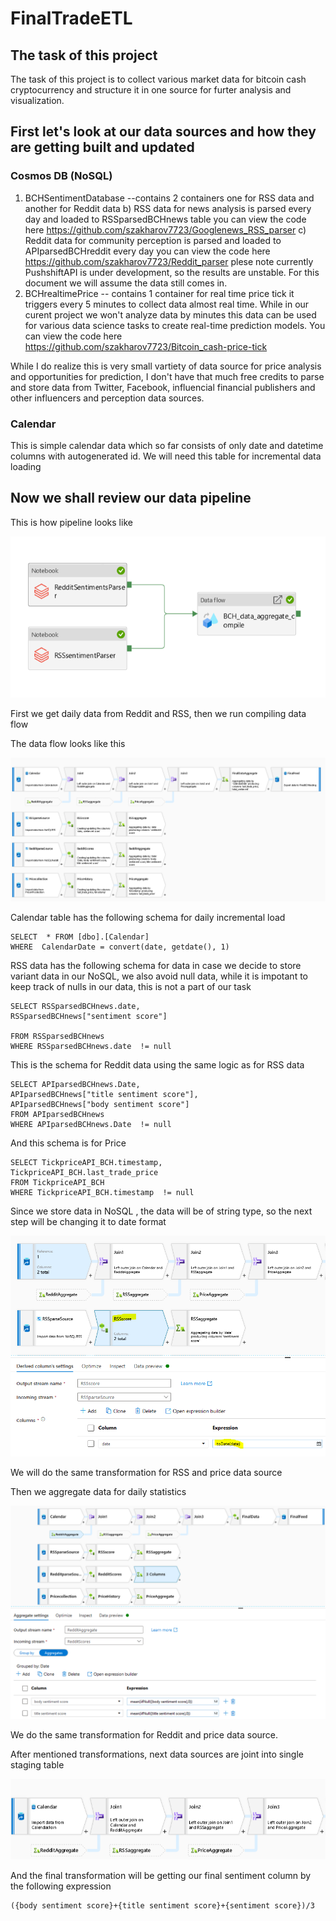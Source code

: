 # FinalTradeETL
## The task of this project
The task of this project is to collect various market data for bitcoin cash cryptocurrency and structure it in one source for furter analysis and visualization.

## First let's look at our data sources and how they are getting built and updated

### Cosmos DB (NoSQL)
  1) BCHSentimentDatabase --contains 2 containers one for RSS data and another for Reddit data
    b) RSS data for news analysis is parsed every day and loaded to RSSparsedBCHnews table you can view the code here https://github.com/szakharov7723/Googlenews_RSS_parser
    c) Reddit data for community perception is parsed and loaded to APIparsedBCHreddit every day you can view the code here https://github.com/szakharov7723/Reddit_parser plese note currently PushshiftAPI is under development, so the results are unstable. For this document we will assume the data still comes in.
  2) BCHrealtimePrice -- contains 1 container for real time price tick it triggers every 5 minutes to collect data almost real time. While in our curent project we won't analyze data by minutes this data can be used for various data science tasks to create real-time prediction models. You can view the code here https://github.com/szakharov7723/Bitcoin_cash-price-tick
 
While I do realize this is very small vartiety of data source for price analysis and opportunities for prediction, I don't have that much free credits to parse and store data from Twitter, Facebook, influencial financial publishers and other influencers and perception data sources.


### Calendar

This is simple calendar data which so far consists of only date and datetime columns with autogenerated id. We will need this table for incremental data loading


## Now we shall review our data pipeline
This is how pipeline looks like 

![alt text](https://github.com/szakharov7723/FinalTradeETL/blob/main/ETL.PNG "ETL pipeline")
 
 First we get daily data from Reddit and RSS, then we run compiling data flow
 
 The data flow looks like this
 
 ![alt text](https://github.com/szakharov7723/FinalTradeETL/blob/main/ETL_data_flow.PNG "ETL data flow")
 

 Calendar table has the following schema for daily incremental load

```
SELECT  * FROM [dbo].[Calendar]
WHERE  CalendarDate = convert(date, getdate(), 1)
```

RSS data has the following schema for data in case we decide to store variant data in our NoSQL, we also avoid null data, while it is impotant to keep track of nulls in our data, this is not a part of our task  

```
SELECT RSSparsedBCHnews.date,
RSSparsedBCHnews["sentiment score"] 

FROM RSSparsedBCHnews
WHERE RSSparsedBCHnews.date  != null
```
This is the schema for Reddit data using the same logic as for RSS data

```
SELECT APIparsedBCHnews.Date,
APIparsedBCHnews["title sentiment score"],
APIparsedBCHnews["body sentiment score"]
FROM APIparsedBCHnews
WHERE APIparsedBCHnews.Date  != null
```

And this schema is for Price
```
SELECT TickpriceAPI_BCH.timestamp,
TickpriceAPI_BCH.last_trade_price
FROM TickpriceAPI_BCH
WHERE TickpriceAPI_BCH.timestamp  != null
```
Since we store data in NoSQL , the data will be of string type, so the next step will be changing it to date format

![alt text](https://github.com/szakharov7723/FinalTradeETL/blob/main/RSSscore.PNG "RSS formatting")

We will do the same transformation for RSS and price data source


Then we aggregate data for daily statistics

![alt text](https://github.com/szakharov7723/FinalTradeETL/blob/main/Aggregatetransform.PNG "Reddit Aggregate")



We do the same transformation for Reddit and price data source.

After mentioned transformations, next data sources are joint into single staging table

![alt text](https://github.com/szakharov7723/FinalTradeETL/blob/main/Joins.PNG "Final join")

And the final transformation will be getting our final sentiment column by the following expression
```
({body sentiment score}+{title sentiment score}+{sentiment score})/3
```

